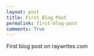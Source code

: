 ```yaml
---
layout: post
title: First Blog Post 
permalink: first-blog-post
comments: True
---
```


First blog post on raywrites.com
